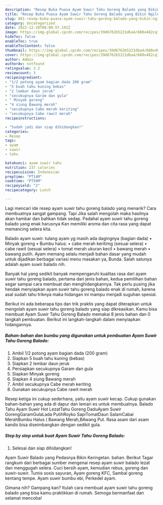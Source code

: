 ```yaml
---
description: "Resep Buka Puasa Ayam Suwir Tahu Goreng Balado yang Bikin Ngiler"
title: "Resep Buka Puasa Ayam Suwir Tahu Goreng Balado yang Bikin Ngiler"
slug: 861-resep-buka-puasa-ayam-suwir-tahu-goreng-balado-yang-bikin-ngiler
category: Uncategorized
date: 2022-12-28T06:09:57.191Z
image: https://img-global.cpcdn.com/recipes/39d6762b5221dba4/680x482cq70/ayam-suwir-tahu-goreng-balado-foto-resep-utama.jpg
hideToc: false
enableToc: true
enableTocContent: false
thumbnail: https://img-global.cpcdn.com/recipes/39d6762b5221dba4/680x482cq70/ayam-suwir-tahu-goreng-balado-foto-resep-utama.jpg
cover: https://img-global.cpcdn.com/recipes/39d6762b5221dba4/680x482cq70/ayam-suwir-tahu-goreng-balado-foto-resep-utama.jpg
author: Admin
authorAv: notfound
ratingvalue: 3.2
reviewcount: 3
recipeingredient:
- "1/2 potong ayam bagian dada 200 gram"
- "5 buah tahu kuning bebas"
- "2 lembar daun jeruk"
- "secukupnya Garam dan gula"
- " Minyak goreng"
- "4 siung Bawang merah"
- "secukupnya Cabe merah keriting"
- "secukupnya Cabe rawit merah"
recipeinstructions:

- "Sudah jadi dan siap dihidangkan!"
categories:
- Resep
tags:
- ayam
- suwir
- tahu

katakunci: ayam suwir tahu 
nutrition: 237 calories
recipecuisine: Indonesian
preptime: "PT14M"
cooktime: "PT59M"
recipeyield: "2"
recipecategory: Lunch

---
```



Lagi mencari ide resep ayam suwir tahu goreng balado yang menarik? Cara membuatnya sangat gampang. Tapi Jika salah mengolah maka hasilnya akan hambar dan bahkan tidak sedap. Padahal ayam suwir tahu goreng balado yang enak harusnya Kan memiliki aroma dan cita rasa yang dapat memancing selera kita.


Balado ayam suwir. tulang ayam yg masih ada dagingnya (bagian dada) • Minyak goreng • ️Bumbu halus: • cabe merah keritimg (sesuai selera) • cabe rawit (sesuai selera) • tomat merah ukuran kecil • bawang merah • bawang putih. Ayam memang selalu menjadi bahan dasar yang mudah untuk dijadikan berbagai variasi menu masakan ya, Bunda. Salah satunya adalah ayam suwir balado nih.

Banyak hal yang sedikit banyak mempengaruhi kualitas rasa dari ayam suwir tahu goreng balado, pertama dari jenis bahan, kedua pemilihan bahan segar sampai cara membuat dan menghidangkannya. Tak perlu pusing jika hendak menyiapkan ayam suwir tahu goreng balado enak di rumah, karena asal sudah tahu triknya maka hidangan ini mampu menjadi suguhan spesial.


Berikut ini ada beberapa tips dan trik praktis yang dapat diterapkan untuk mengolah ayam suwir tahu goreng balado yang siap dikreasikan. Kamu bisa membuat Ayam Suwir Tahu Goreng Balado memakai 8 jenis bahan dan 0 langkah pembuatan. Berikut ini langkah-langkah dalam menyiapkan hidangannya.

<!--inarticleads1-->

##### Bahan-bahan dan bumbu yang digunakan untuk pembuatan Ayam Suwir Tahu Goreng Balado:

1. Ambil 1/2 potong ayam bagian dada (200 gram)
1. Siapkan 5 buah tahu kuning (bebas)
1. Siapkan 2 lembar daun jeruk
1. Persiapkan secukupnya Garam dan gula
1. Siapkan  Minyak goreng
1. Siapkan 4 siung Bawang merah
1. Ambil secukupnya Cabe merah keriting
1. Gunakan secukupnya Cabe rawit merah


Resep ketiga ini cukup sederhana, yaitu ayam suwir kecap. Cukup gunakan bahan-bahan yang ada di dapur dan lemari es untuk membuatnya. Balado Tahu Ayam Suwir Hot LezatTahu Goreng DaduAyam Suwir GorengGaramGulaLada PutihRoyko SapiTomatDaun SalamCabai MerahBumbu Halus ( Bawang Merah,BAwang Put. Rasa asam dari asam kandis bisa diseimbangkan dengan sedikit gula. 

<!--inarticleads2-->

##### Step by step untuk buat Ayam Suwir Tahu Goreng Balado:


1. Selesai dan siap dihidangkan!

Ayam Suwir Balado yang Pedasnya Bikin Keringetan. bahan. Berikut Tagar rangkum dari berbagai sumber mengenai resep ayam suwir balado lezat dan menggugah selera. Cuci bersih ayam, kemudian rebus, goreng dan suwir-suwir. Tumis sosis sayuran, Ayam goreng KFC, Sambal goreng kentang tempe. Ayam suwir bumbu ebi, Perkedel ayam. 

Gimana nih? Gampang kan? Itulah cara membuat ayam suwir tahu goreng balado yang bisa kamu praktikkan di rumah. Semoga bermanfaat dan selamat mencoba!
